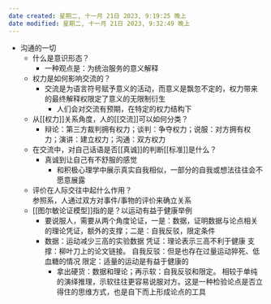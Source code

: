```yaml
---
date created: 星期二, 十一月 21日 2023, 9:19:25 晚上
date modified: 星期二, 十一月 21日 2023, 9:32:49 晚上
---
```

- 沟通的一切  
    - 什么是意识形态？  
        - 一种观点是：为统治服务的意义解释  
    - 权力是如何影响交流的？  
        - 交流是为语言符号赋予意义的活动，而意义是飘忽不定的，权力带来的最终解释权限定了意义的无限制衍生  
            - 人们会对交流有预期，在特定的权力结构下  
    - 从[[权力]]关系角度，人的[[交流]]可以如何分类？  
        - 辩论：第三方裁判拥有权力；谈判：争夺权力；说服：对方拥有权力；演讲：建立权力；沟通：双方权力  
    - 在交流中，对自己话语是否[[真诚]]的判断[[标准]]是什么？  
        - 真诚到让自己有不舒服的感觉  
            - 和积极心理学中展示真实自我相似，一部分的自我或想法往往会不愿意展露
    - 评价在人际交往中起什么作用？  
        参照系，人通过双方对事件/事物的评价来确立关系
    - [[图尔敏论证模型]]指的是？以运动有益于健康举例  
        - 要说服人，需要从两个角度论证，一是：数据，证明数据与论点相关的理论凭证，额外的支撑；二是：自我反驳，限定条件  
        - 数据：运动减少三高的实验数据 凭证：理论表示三高不利于健康 支撑：柳叶刀上的论文链接。 自我反驳：但是也存在过量运动猝死、低血糖的情况 限定：适量的运动是有益于健康的  
            - 拿出硬货：数据和理论；再示软：自我反驳和限定。 相较于单纯的演绎推理，示软往往更容易说服对方。这是一种检验论点是否立得住的思维方式，也是自下而上形成论点的工具